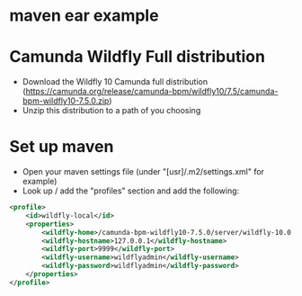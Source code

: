 maven ear example
=====================
# Camunda Wildfly Full distribution
* Download the Wildfly 10 Camunda full distribution (https://camunda.org/release/camunda-bpm/wildfly10/7.5/camunda-bpm-wildfly10-7.5.0.zip)
* Unzip this distribution to a path of you choosing

# Set up maven
* Open your maven settings file (under "[usr]/.m2/settings.xml" for example)
* Look up / add the "profiles" section and add the following:
```xml
<profile>
    <id>wildfly-local</id>
    <properties>
        <wildfly-home>/camunda-bpm-wildfly10-7.5.0/server/wildfly-10.0.0.Final</wildfly-home>
        <wildfly-hostname>127.0.0.1</wildfly-hostname>
        <wildfly-port>9999</wildfly-port>
        <wildfly-username>wildflyadmin</wildfly-username>
        <wildfly-password>wildflyadmin</wildfly-password>
    </properties>
</profile>
```
